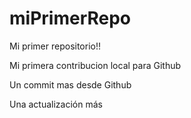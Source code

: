 # miPrimerRepo

Mi primer repositorio!!

Mi primera contribucion local para Github

Un commit mas desde Github

Una actualización más
